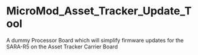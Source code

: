 # MicroMod_Asset_Tracker_Update_Tool
A dummy Processor Board which will simplify firmware updates for the SARA-R5 on the Asset Tracker Carrier Board
